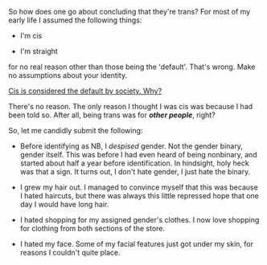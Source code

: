 So how does one go about concluding that they're trans?
For most of my early life I assumed the following things:

+ I'm cis

+ I'm straight

for no real reason other than those being the 'default'. 
That's wrong. 
Make no assumptions about your identity.

[Cis is considered the default by society. Why?](https://freethoughtblogs.com/nataliereed/2012/04/17/the-null-hypothecis/)

There's no reason. 
The only reason I thought I was cis was because I had been told so.
After all, being trans was for ***other people***, right?

So, let me candidly submit the following:

+ Before identifying as NB, I *despised* gender. Not the gender binary, gender itself. This was before I had even heard of being nonbinary, and started about half a year before identification. In hindsight, holy heck was that a sign. It turns out, I don't hate gender, I just hate the binary.

+ I grew my hair out. I managed to convince myself that this was because I hated haircuts, but there was always this little repressed hope that one day I would have long hair.

+ I hated shopping for my assigned gender's clothes. I now love shopping for clothing from both sections of the store.

+ I hated my face. Some of my facial features just got under my skin, for reasons I couldn't quite place.
